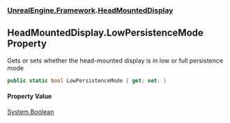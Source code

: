 ### [UnrealEngine.Framework](UnrealEngine_Framework.md 'UnrealEngine.Framework').[HeadMountedDisplay](HeadMountedDisplay.md 'UnrealEngine.Framework.HeadMountedDisplay')
## HeadMountedDisplay.LowPersistenceMode Property
Gets or sets whether the head-mounted display is in low or full persistence mode  
```csharp
public static bool LowPersistenceMode { get; set; }
```
#### Property Value
[System.Boolean](https://docs.microsoft.com/en-us/dotnet/api/System.Boolean 'System.Boolean')
